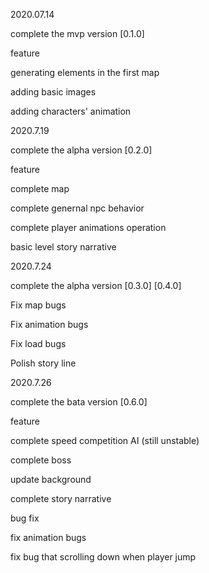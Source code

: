 2020.07.14

complete the mvp version [0.1.0]

feature 

generating elements in the first map

adding basic images

adding characters' animation

2020.7.19

complete the alpha version [0.2.0]

feature 

complete map

complete genernal npc behavior

complete player animations operation

basic level story narrative


2020.7.24

complete the alpha version [0.3.0] [0.4.0]

Fix map bugs

Fix animation bugs

Fix load bugs

Polish story line


2020.7.26 

complete the bata version [0.6.0]

feature 

complete speed competition AI (still unstable)

complete boss

update background

complete story narrative

bug fix

fix animation bugs

fix bug that scrolling down when player jump
